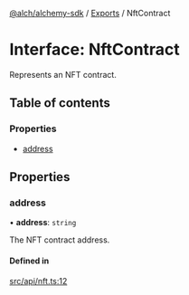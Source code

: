 [@alch/alchemy-sdk](../README.md) / [Exports](../modules.md) / NftContract

# Interface: NftContract

Represents an NFT contract.

## Table of contents

### Properties

- [address](NftContract.md#address)

## Properties

### address

• **address**: `string`

The NFT contract address.

#### Defined in

[src/api/nft.ts:12](https://github.com/alchemyplatform/alchemy-sdk-js/blob/0fdf0d4/src/api/nft.ts#L12)
